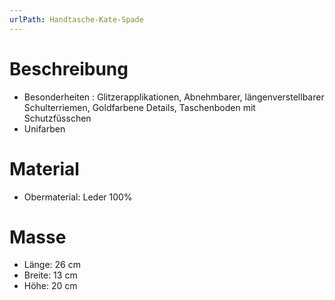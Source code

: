 ```yaml
---
urlPath: Handtasche-Kate-Spade
---
```


# Beschreibung

- Besonderheiten : Glitzerapplikationen, Abnehmbarer, längenverstellbarer Schulterriemen, 
  Goldfarbene Details, Taschenboden mit Schutzfüsschen
- Unifarben

# Material

- Obermaterial: Leder 100%

# Masse

- Länge: 26 cm
- Breite: 13 cm
- Höhe: 20 cm
